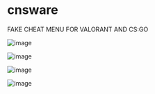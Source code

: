 # cnsware

FAKE CHEAT MENU FOR VALORANT AND CS:GO

![image](https://user-images.githubusercontent.com/123787641/215237910-447960cd-07a6-4a20-ae92-2435fe32d823.png)

![image](https://user-images.githubusercontent.com/123787641/215237895-1797339e-6a5f-4758-83e9-62a7b529704b.png)

![image](https://user-images.githubusercontent.com/123787641/215238057-a72b02f4-296b-4bcf-b105-78b5e16f1fde.png)

![image](https://user-images.githubusercontent.com/123787641/215238108-f5b09b39-99d8-478a-bae1-d03120442ab7.png)

